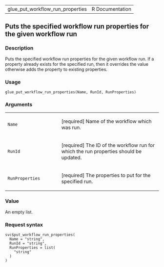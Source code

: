 <table style="width: 100%;">
<tbody>
<tr class="odd">
<td>glue_put_workflow_run_properties</td>
<td style="text-align: right;">R Documentation</td>
</tr>
</tbody>
</table>

## Puts the specified workflow run properties for the given workflow run

### Description

Puts the specified workflow run properties for the given workflow run.
If a property already exists for the specified run, then it overrides
the value otherwise adds the property to existing properties.

### Usage

    glue_put_workflow_run_properties(Name, RunId, RunProperties)

### Arguments

<table>
<colgroup>
<col style="width: 35%" />
<col style="width: 65%" />
</colgroup>
<tbody>
<tr class="odd">
<td><code id="glue_put_workflow_run_properties_:_Name">Name</code></td>
<td><p>[required] Name of the workflow which was run.</p></td>
</tr>
<tr class="even">
<td><code
id="glue_put_workflow_run_properties_:_RunId">RunId</code></td>
<td><p>[required] The ID of the workflow run for which the run
properties should be updated.</p></td>
</tr>
<tr class="odd">
<td><code
id="glue_put_workflow_run_properties_:_RunProperties">RunProperties</code></td>
<td><p>[required] The properties to put for the specified run.</p></td>
</tr>
</tbody>
</table>

### Value

An empty list.

### Request syntax

    svc$put_workflow_run_properties(
      Name = "string",
      RunId = "string",
      RunProperties = list(
        "string"
      )
    )
